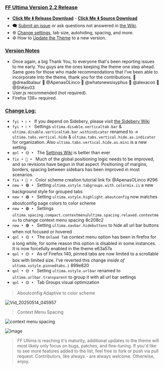 ### <ins> FF Ultima Version 2.2 Release
- **[Click Me ⬇️ Release Download](https://github.com/soulhotel/FF-ULTIMA/releases/download/2.2/ffultima2.2.zip)** - **[Click Me ⬇️ Source Download](https://github.com/soulhotel/FF-ULTIMA/archive/refs/heads/main.zip)**
- 🗨️ [Submit an issue](https://github.com/soulhotel/FF-ULTIMA/issues/new/choose) or ask questions not answered in [the Wiki](https://github.com/soulhotel/FF-ULTIMA/wiki).
- ⚙️ [Change settings](https://github.com/soulhotel/FF-ULTIMA/wiki/Settings), tab size, autohiding, spacing, and more.
- ⚙️ How to [Update the Theme](https://github.com/soulhotel/FF-ULTIMA/wiki/How-to-Update-the-Theme) to a new version.
  
### <ins> Version Notes
- Once again, a big Thank You, to everyone that's been reporting issues to me early. You guys are the ones keeping the theme one step ahead. Same goes for those who made recommendations that I've been able to incorporate into the theme, thank you for the contributions. 🎉 @dreadbalaur 🎉 @ApenasOLinco 🎉 @whatsnewsisyphus 🎉 @alexacon 🎉 @ShKev03
- User.js recommended (not required).
- Firefox 138+ required.

### <ins> Change Log:
- `fyi • ℹ️ • ` If you depend on Sidebery, please visit [the Sidebery Wiki](https://github.com/soulhotel/FF-ULTIMA/wiki/Sidebery-Configuration)
- `fyi • ℹ️ • ` Settings `ultima.disable.verticaltab.bar` & `ultima.disable.verticaltab.bar.withindicator` renamed to -> `ultima.tabs.vertical.hide` & `ultima.tabs.vertical.hide.as.indicator` for organization. Also `ultima.tabs.vertical.hide.as.mini` is a new setting
- `qol • 🟡 • ` The [Settings Wiki](https://github.com/soulhotel/FF-ULTIMA/wiki/SETTINGS) is better than ever
- `fix • 🔴 • ` Much of the global positioning logic needs to be improved, and so revisions have begun in that aspect. Positioning of margins, borders, spacing between sidebars has been improved in most scenarios.
- `fix • 🔴 • ` Color scheme creation tutorial link fix @ApenasOLinco #296
- `new • 🟢 • ` Setting `ultima.xstyle.tabgroups.with.colormix.ii` a new background style for grouped tabs
- `new • 🟢 • ` Setting `ultima.xstyle.highlight.aboutconfig` now matches aboutconfig page colors to color scheme
- `new • 🟢 • ` Settings `ultima.spacing.compact.contextmenu`/`ultima.spacing.relaxed.contextmenu` to change context menu spacing 8c208c2
- `new • 🟢 • ` Setting `ultima.navbar.hidebuttons` to hide all url bar buttons when not focused or hovered
- `qol • 🟡 • ` The `Unload Tab` context menu option has been in firefox for a long while, for some reason this option is disabled in some instances. It is now forcefully enabled in the theme e63a57a
- `qol • 🟡 • ` As of Firefox 140, pinned tabs are now limited to a scrollable box with limited size. I've reverted this change *inside of* `ultima.xstyle.pinnedtabs.i` 899e820
- `qol • 🟡 • ` Setting `ultima.xstyle.urlbar` renamed to `ultima.urlbar.transparent` to group it with all url bar settings
- `qol • 🟡 • ` Tab Groups visual optimization

> Aboutconfig
Adaptive to color scheme

![Vid_20250514_045957](https://github.com/user-attachments/assets/7cf5bfe7-f2a7-4d4a-90fb-e0781476c972)

> Context Menu Spacing

![context menu spacing](https://github.com/user-attachments/assets/5632017f-518c-4e00-b3ef-6d8cf58c0085)

![image](https://github.com/user-attachments/assets/72247b14-67e3-4043-b061-0df6ed11e36a)


> FF Ultima is reaching it's maturity, additional updates to the theme will most likely only focus on bugs, patches, and fine-tuning. If you'd like to see more features added to the list, feel free to fork or push via pull request. Contributors, like always - are always welcome. Otherwise, enjoy.
